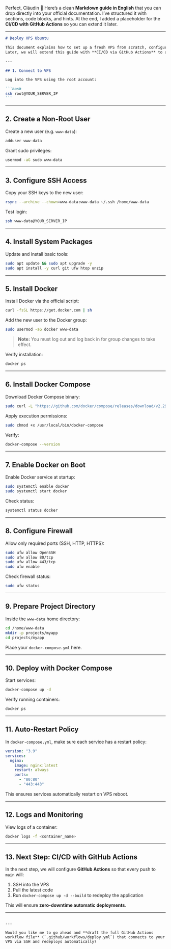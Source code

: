 Perfect, Cláudin 🙌
Here’s a clean **Markdown guide in English** that you can drop directly into your official documentation.
I’ve structured it with sections, code blocks, and hints. At the end, I added a placeholder for the **CI/CD with GitHub Actions** so you can extend it later.

---

````markdown
# Deploy VPS Ubuntu

This document explains how to set up a fresh VPS from scratch, configure Docker + Docker Compose, secure the server, and deploy your application.  
Later, we will extend this guide with **CI/CD via GitHub Actions** to automate deployments on every push to `main`.

---

## 1. Connect to VPS

Log into the VPS using the root account:

```bash
ssh root@YOUR_SERVER_IP
```
````

---

## 2. Create a Non-Root User

Create a new user (e.g. `www-data`):

```bash
adduser www-data
```

Grant sudo privileges:

```bash
usermod -aG sudo www-data
```

---

## 3. Configure SSH Access

Copy your SSH keys to the new user:

```bash
rsync --archive --chown=www-data:www-data ~/.ssh /home/www-data
```

Test login:

```bash
ssh www-data@YOUR_SERVER_IP
```

---

## 4. Install System Packages

Update and install basic tools:

```bash
sudo apt update && sudo apt upgrade -y
sudo apt install -y curl git ufw htop unzip
```

---

## 5. Install Docker

Install Docker via the official script:

```bash
curl -fsSL https://get.docker.com | sh
```

Add the new user to the Docker group:

```bash
sudo usermod -aG docker www-data
```

> **Note:** You must log out and log back in for group changes to take effect.

Verify installation:

```bash
docker ps
```

---

## 6. Install Docker Compose

Download Docker Compose binary:

```bash
sudo curl -L "https://github.com/docker/compose/releases/download/v2.29.2/docker-compose-$(uname -s)-$(uname -m)" -o /usr/local/bin/docker-compose
```

Apply execution permissions:

```bash
sudo chmod +x /usr/local/bin/docker-compose
```

Verify:

```bash
docker-compose --version
```

---

## 7. Enable Docker on Boot

Enable Docker service at startup:

```bash
sudo systemctl enable docker
sudo systemctl start docker
```

Check status:

```bash
systemctl status docker
```

---

## 8. Configure Firewall

Allow only required ports (SSH, HTTP, HTTPS):

```bash
sudo ufw allow OpenSSH
sudo ufw allow 80/tcp
sudo ufw allow 443/tcp
sudo ufw enable
```

Check firewall status:

```bash
sudo ufw status
```

---

## 9. Prepare Project Directory

Inside the `www-data` home directory:

```bash
cd /home/www-data
mkdir -p projects/myapp
cd projects/myapp
```

Place your `docker-compose.yml` here.

---

## 10. Deploy with Docker Compose

Start services:

```bash
docker-compose up -d
```

Verify running containers:

```bash
docker ps
```

---

## 11. Auto-Restart Policy

In `docker-compose.yml`, make sure each service has a restart policy:

```yaml
version: "3.9"
services:
  nginx:
    image: nginx:latest
    restart: always
    ports:
      - "80:80"
      - "443:443"
```

This ensures services automatically restart on VPS reboot.

---

## 12. Logs and Monitoring

View logs of a container:

```bash
docker logs -f <container_name>
```

---

## 13. Next Step: CI/CD with GitHub Actions

In the next step, we will configure **GitHub Actions** so that every push to `main` will:

1. SSH into the VPS
2. Pull the latest code
3. Run `docker-compose up -d --build` to redeploy the application

This will ensure **zero-downtime automatic deployments**.

---

```

---

Would you like me to go ahead and **draft the full GitHub Actions workflow file** (`.github/workflows/deploy.yml`) that connects to your VPS via SSH and redeploys automatically?
```
